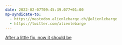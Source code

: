 ```yaml
---
date: 2022-02-07T09:45:39.077+01:00
mp-syndicate-to:
  - https://mastodon.alienlebarge.ch/@alienlebarge
  - https://twitter.com/alienlebarge
---
```

[After a little fix, now it should be](https://alienlebarge.ch/notes/20220207083649/)
